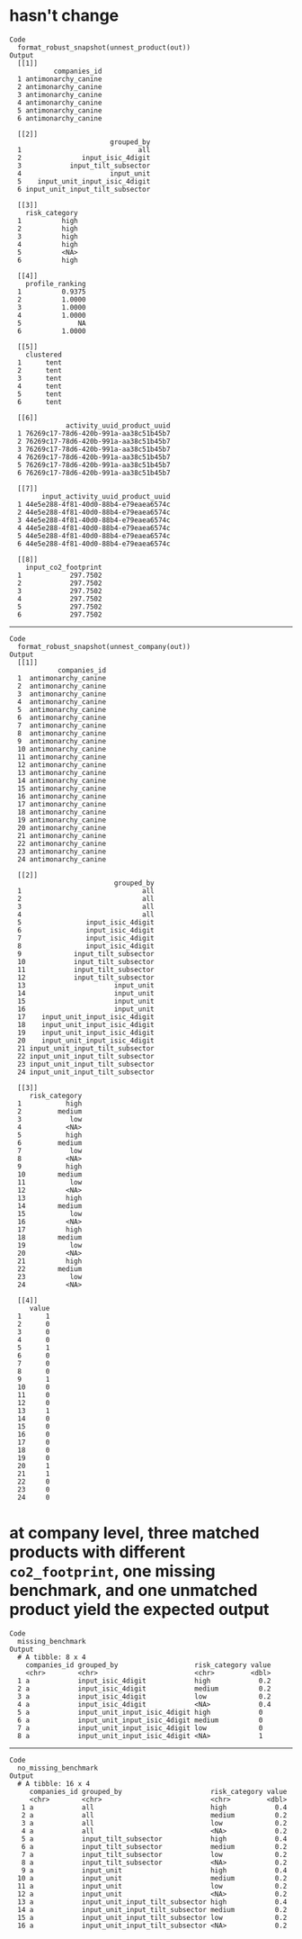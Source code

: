 # hasn't change

    Code
      format_robust_snapshot(unnest_product(out))
    Output
      [[1]]
               companies_id
      1 antimonarchy_canine
      2 antimonarchy_canine
      3 antimonarchy_canine
      4 antimonarchy_canine
      5 antimonarchy_canine
      6 antimonarchy_canine
      
      [[2]]
                             grouped_by
      1                             all
      2               input_isic_4digit
      3            input_tilt_subsector
      4                      input_unit
      5    input_unit_input_isic_4digit
      6 input_unit_input_tilt_subsector
      
      [[3]]
        risk_category
      1          high
      2          high
      3          high
      4          high
      5          <NA>
      6          high
      
      [[4]]
        profile_ranking
      1          0.9375
      2          1.0000
      3          1.0000
      4          1.0000
      5              NA
      6          1.0000
      
      [[5]]
        clustered
      1      tent
      2      tent
      3      tent
      4      tent
      5      tent
      6      tent
      
      [[6]]
                  activity_uuid_product_uuid
      1 76269c17-78d6-420b-991a-aa38c51b45b7
      2 76269c17-78d6-420b-991a-aa38c51b45b7
      3 76269c17-78d6-420b-991a-aa38c51b45b7
      4 76269c17-78d6-420b-991a-aa38c51b45b7
      5 76269c17-78d6-420b-991a-aa38c51b45b7
      6 76269c17-78d6-420b-991a-aa38c51b45b7
      
      [[7]]
            input_activity_uuid_product_uuid
      1 44e5e288-4f81-40d0-88b4-e79eaea6574c
      2 44e5e288-4f81-40d0-88b4-e79eaea6574c
      3 44e5e288-4f81-40d0-88b4-e79eaea6574c
      4 44e5e288-4f81-40d0-88b4-e79eaea6574c
      5 44e5e288-4f81-40d0-88b4-e79eaea6574c
      6 44e5e288-4f81-40d0-88b4-e79eaea6574c
      
      [[8]]
        input_co2_footprint
      1            297.7502
      2            297.7502
      3            297.7502
      4            297.7502
      5            297.7502
      6            297.7502
      

---

    Code
      format_robust_snapshot(unnest_company(out))
    Output
      [[1]]
                companies_id
      1  antimonarchy_canine
      2  antimonarchy_canine
      3  antimonarchy_canine
      4  antimonarchy_canine
      5  antimonarchy_canine
      6  antimonarchy_canine
      7  antimonarchy_canine
      8  antimonarchy_canine
      9  antimonarchy_canine
      10 antimonarchy_canine
      11 antimonarchy_canine
      12 antimonarchy_canine
      13 antimonarchy_canine
      14 antimonarchy_canine
      15 antimonarchy_canine
      16 antimonarchy_canine
      17 antimonarchy_canine
      18 antimonarchy_canine
      19 antimonarchy_canine
      20 antimonarchy_canine
      21 antimonarchy_canine
      22 antimonarchy_canine
      23 antimonarchy_canine
      24 antimonarchy_canine
      
      [[2]]
                              grouped_by
      1                              all
      2                              all
      3                              all
      4                              all
      5                input_isic_4digit
      6                input_isic_4digit
      7                input_isic_4digit
      8                input_isic_4digit
      9             input_tilt_subsector
      10            input_tilt_subsector
      11            input_tilt_subsector
      12            input_tilt_subsector
      13                      input_unit
      14                      input_unit
      15                      input_unit
      16                      input_unit
      17    input_unit_input_isic_4digit
      18    input_unit_input_isic_4digit
      19    input_unit_input_isic_4digit
      20    input_unit_input_isic_4digit
      21 input_unit_input_tilt_subsector
      22 input_unit_input_tilt_subsector
      23 input_unit_input_tilt_subsector
      24 input_unit_input_tilt_subsector
      
      [[3]]
         risk_category
      1           high
      2         medium
      3            low
      4           <NA>
      5           high
      6         medium
      7            low
      8           <NA>
      9           high
      10        medium
      11           low
      12          <NA>
      13          high
      14        medium
      15           low
      16          <NA>
      17          high
      18        medium
      19           low
      20          <NA>
      21          high
      22        medium
      23           low
      24          <NA>
      
      [[4]]
         value
      1      1
      2      0
      3      0
      4      0
      5      1
      6      0
      7      0
      8      0
      9      1
      10     0
      11     0
      12     0
      13     1
      14     0
      15     0
      16     0
      17     0
      18     0
      19     0
      20     1
      21     1
      22     0
      23     0
      24     0
      

# at company level, three matched products with different `co2_footprint`, one missing benchmark, and one unmatched product yield the expected output

    Code
      missing_benchmark
    Output
      # A tibble: 8 x 4
        companies_id grouped_by                   risk_category value
        <chr>        <chr>                        <chr>         <dbl>
      1 a            input_isic_4digit            high            0.2
      2 a            input_isic_4digit            medium          0.2
      3 a            input_isic_4digit            low             0.2
      4 a            input_isic_4digit            <NA>            0.4
      5 a            input_unit_input_isic_4digit high            0  
      6 a            input_unit_input_isic_4digit medium          0  
      7 a            input_unit_input_isic_4digit low             0  
      8 a            input_unit_input_isic_4digit <NA>            1  

---

    Code
      no_missing_benchmark
    Output
      # A tibble: 16 x 4
         companies_id grouped_by                      risk_category value
         <chr>        <chr>                           <chr>         <dbl>
       1 a            all                             high            0.4
       2 a            all                             medium          0.2
       3 a            all                             low             0.2
       4 a            all                             <NA>            0.2
       5 a            input_tilt_subsector            high            0.4
       6 a            input_tilt_subsector            medium          0.2
       7 a            input_tilt_subsector            low             0.2
       8 a            input_tilt_subsector            <NA>            0.2
       9 a            input_unit                      high            0.4
      10 a            input_unit                      medium          0.2
      11 a            input_unit                      low             0.2
      12 a            input_unit                      <NA>            0.2
      13 a            input_unit_input_tilt_subsector high            0.4
      14 a            input_unit_input_tilt_subsector medium          0.2
      15 a            input_unit_input_tilt_subsector low             0.2
      16 a            input_unit_input_tilt_subsector <NA>            0.2

